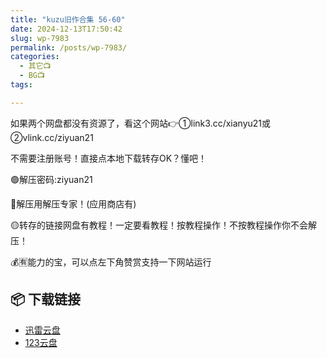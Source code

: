 ```yaml
---
title: "kuzu旧作合集 56-60"
date: 2024-12-13T17:50:42
slug: wp-7983
permalink: /posts/wp-7983/
categories:
  - 其它📺
  - BG📺
tags:

---
```


如果两个网盘都没有资源了，看这个网站👉①link3.cc/xianyu21或②vlink.cc/ziyuan21

不需要注册账号！直接点本地下载转存OK？懂吧！

🟢解压密码:ziyuan21

🔵解压用解压专家！(应用商店有)

🟡转存的链接网盘有教程！一定要看教程！按教程操作！不按教程操作你不会解压！

💰🈶能力的宝，可以点左下角赞赏支持一下网站运行

## 📦 下载链接
- [迅雷云盘](https://blziyuan21.com/pay-download/7983?key=7d6deab1d8&down_id=0)
- [123云盘](https://blziyuan21.com/pay-download/7983?key=7d6deab1d8&down_id=1)

